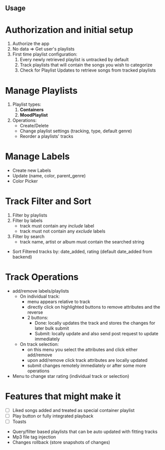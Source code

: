 ## Usage

# Authorization and initial setup
1. Authorize the app
2. No data => Get user's playlists
3. First time playlist configuration:
   1. Every newly retrieved playlist is untracked by default
   2. Track playlists that will contain the songs you wish to categorize
   3. Check for Playlist Updates to retrieve songs from tracked playlists

# Manage Playlists
1. Playlist types:
   1. **Containers**
   2. **MoodPlaylist**
2. Operations:
   - Create/Delete
   - Change playlist settings (tracking, type, default genre)
   - Reorder a playlists' tracks

# Manage Labels
- Create new Labels
- Update (name, color, parent_genre)
- Color Picker

# Track Filter and Sort
1. Filter by playlists
2. Filter by labels
   - track must contain any *include* label
   - track must not contain any *exclude* labels
3. Filter by search
   - track name, artist or album must contain the searched string
- Sort Filtered tracks by: date_added, rating (default date_added from backend)

# Track Operations
- add/remove labels/playlists
  - On individual track:
    - menu appears relative to track
    - directly click on highlighted buttons to remove attributes and the reverse
    - 2 buttons: 
      - Done: locally updates the track and stores the changes for later bulk submit
      - Submit: locally update and also send post request to update immediately
  - On track selection:
    - on this menu you select the attributes and click either add/remove
    - upon add/remove click track attributes are locally updated
    - submit changes remotely immediately or after some more operations
- Menu to change star rating (individual track or selection)


# Features that might make it
- [ ] Liked songs added and treated as special container playlist
- [ ] Play button or fully integrated playback
- [ ] Toasts
- Query/filter based playlists that can be auto updated with fitting tracks
- Mp3 file tag injection
- Changes rollback (store snapshots of changes)

